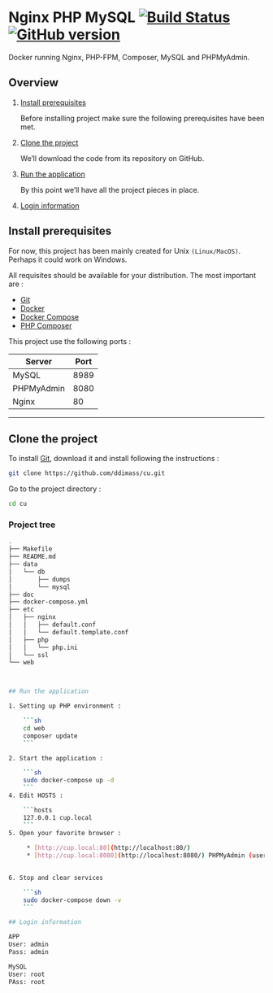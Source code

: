 # Nginx PHP MySQL [![Build Status](https://travis-ci.org/nanoninja/docker-nginx-php-mysql.svg?branch=master)](https://travis-ci.org/nanoninja/docker-nginx-php-mysql) [![GitHub version](https://badge.fury.io/gh/nanoninja%2Fdocker-nginx-php-mysql.svg)](https://badge.fury.io/gh/nanoninja%2Fdocker-nginx-php-mysql)

Docker running Nginx, PHP-FPM, Composer, MySQL and PHPMyAdmin.

## Overview

1. [Install prerequisites](#install-prerequisites)

    Before installing project make sure the following prerequisites have been met.

2. [Clone the project](#clone-the-project)

    We’ll download the code from its repository on GitHub.

3. [Run the application](#run-the-application)

    By this point we’ll have all the project pieces in place.
4. [Login information](#login-information)

## Install prerequisites

For now, this project has been mainly created for Unix `(Linux/MacOS)`. Perhaps it could work on Windows.

All requisites should be available for your distribution. The most important are :

* [Git](https://git-scm.com/downloads)
* [Docker](https://docs.docker.com/engine/installation/)
* [Docker Compose](https://docs.docker.com/compose/install/)
* [PHP Composer](https://getcomposer.org/download/)


This project use the following ports :

| Server     | Port |
|------------|------|
| MySQL      | 8989 |
| PHPMyAdmin | 8080 |
| Nginx      | 80 |

___

## Clone the project

To install [Git](https://github.com/ddimass/cu.git), download it and install following the instructions :

```sh
git clone https://github.com/ddimass/cu.git
```

Go to the project directory :

```sh
cd cu
```

### Project tree

```sh
.
├── Makefile
├── README.md
├── data
│   └── db
│       ├── dumps
│       └── mysql
├── doc
├── docker-compose.yml
├── etc
│   ├── nginx
│   │   ├── default.conf
│   │   └── default.template.conf
│   ├── php
│   │   └── php.ini
│   └── ssl
└── web



## Run the application

1. Setting up PHP environment : 

    ```sh
    cd web
    composer update
    ```

2. Start the application :

    ```sh
    sudo docker-compose up -d
    ```
4. Edit HOSTS :

    ```hosts
    127.0.0.1 cup.local
    ```
5. Open your favorite browser :
 
     * [http://cup.local:80](http://localhost:80/)
     * [http://cup.local:8080](http://localhost:8080/) PHPMyAdmin (username: dev, password: dev)
   

6. Stop and clear services

    ```sh
    sudo docker-compose down -v
    ```

## Login information

APP
User: admin
Pass: admin

MySQL
User: root
PAss: root
   